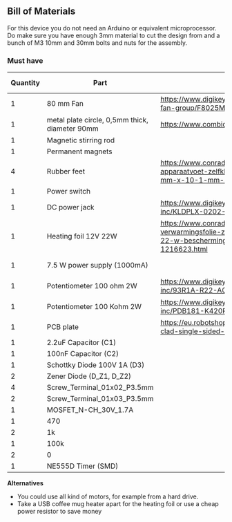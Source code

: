 ## Bill of Materials

For this device you do not need an Arduino or equivalent microprocessor. Do make sure you have enough 3mm material to cut the design from and a bunch of M3 10mm and 30mm bolts and nuts for the assembly.

### Must have

|Quantity|Part                                          |Link                                                                                                                                         |Unit price|FIELD5|
|--------|----------------------------------------------|---------------------------------------------------------------------------------------------------------------------------------------------|----------|------|
|1       |80 mm Fan                                     |https://www.digikey.nl/nl/products/detail/mechatronics-fan-group/F8025M12B-FSR/5209759                                                       |� 10,02   |      |
|1       |metal plate circle, 0,5mm thick, diameter 90mm|https://www.combicraft.nl/toiletbordje-toiletten.html                                                                                        |� 2,99    |      |
|1       |Magnetic stirring rod                         |                                                                                                                                             |          |      |
|1       |Permanent magnets                             |                                                                                                                                             |          |      |
|4       |Rubber feet                                   |https://www.conrad.nl/nl/p/toolcraft-2210sw12-c-apparaatvoet-zelfklevend-rond-zwart-x-h-22-3-mm-x-10-1-mm-12-stuk-s-1339867.html             |� 4,99    |      |
|1       |Power switch                                  |                                                                                                                                             |          |      |
|1       |DC power jack                                 |https://www.digikey.nl/nl/products/detail/kycon-inc/KLDPLX-0202-A/12627588                                                                   |� 1,89    |      |
|1       |Heating foil 12V 22W                          |https://www.conrad.nl/nl/p/thermo-tech-polyester-verwarmingsfolie-zelfklevend-12-v-dc-12-v-ac-22-w-beschermingsklasse-ipx4-90-mm-1216623.html|� 20,99   |      |
|1       |7.5 W power supply (1000mA)                   |                                                                                                                                             |� 0,10    |      |
|1       |Potentiometer 100 ohm 2W                      |https://www.digikey.nl/nl/products/detail/bourns-inc/93R1A-R22-A05L/2564715                                                                  |� 7,88    |      |
|1       |Potentiometer 100 Kohm 2W                     |https://www.digikey.nl/nl/products/detail/bourns-inc/PDB181-K420P-104B/3820299                                                               |� 1,00    |      |
|1       |PCB plate                                     |https://eu.robotshop.com/products/4-6-fr1-copper-clad-single-sided-10pk                                                                      |          |      |
|1       |2.2uF Capacitor (C1)                          |                                                                                                                                             |          |      |
|1       |100nF Capacitor (C2)                          |                                                                                                                                             |          |      |
|1       |Schottky Diode 100V 1A (D3)                   |                                                                                                                                             |          |      |
|2       |Zener Diode (D_Z1, D_Z2)                      |                                                                                                                                             |          |      |
|4       |Screw_Terminal_01x02_P3.5mm                   |                                                                                                                                             |          |      |
|2       |Screw_Terminal_01x03_P3.5mm                   |                                                                                                                                             |          |      |
|1       |MOSFET_N-CH_30V_1.7A                          |                                                                                                                                             |          |      |
|1       |470                                           |                                                                                                                                             |          |      |
|2       |1k                                            |                                                                                                                                             |          |      |
|1       |100k                                          |                                                                                                                                             |          |      |
|2       |0                                             |                                                                                                                                             |          |      |
|1       |NE555D Timer (SMD)                            |                                                                                                                                             |          |      |


**Alternatives**

* You could use all kind of motors, for example from a hard drive.
* Take a USB coffee mug heater apart for the heating foil or use a cheap power resistor to save money
